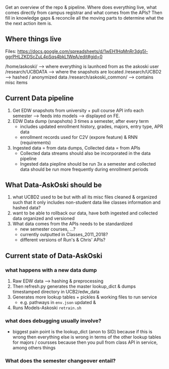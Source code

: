 Get an overview of the repo & pipeline.  Where does everything live, what comes directly from campus registrar and what comes from the APIs?  Then fill in knowledge gaps & reconcile all the moving parts to determine what the the next action item is. 

## Where things live

Files: https://docs.google.com/spreadsheets/d/1wEH1HqMnRr3dg5l-ggrPHLZKDScZuL4pSqs4bkL1WeA/edit#gid=0

/home/askoski/ --> where everything is launhced from as the askoski user
/research/UCBDATA --> where the snapshots are located
/research/UCBD2 --> hashed / anonymized data
/research/askoski_common/ --> contains misc items

## Current Data pipeline

1. Get EDW snapshots from university + pull course API info each semester --> feeds into models --> displayed on FE.  
1. EDW Data dump (snapshots) 3 times a semester, after every term
    - includes updated enrollment history, grades, majors, entry type, APR data
    - enrollment records used for C2V (expore feature) & RNN (requirements)
1. Ingested data = from data dumps, Collected data = from APIs
    - Collected data streams should also be incorporated in the data pipeline  
    - Ingested data piepline should be run 3x a semester and collected data should be run more frequently during enrollment periods

## What Data-AskOski should be

1. what UCBD2 used to be but with all its misc files cleaned & organized such that it only includes non-student data like classes information and hashed data? 
1. want to be able to rollback our data, have both ingested and collected data organized and versioned
1. What data comes from the APIs needs to be standardized
    - new semester courses, ...? 
    - currently outputted in Classes_2011_2018? 
    - different versions of Run's & Chris' APIs?  

## Current state of Data-AskOski

### what happens with a new data dump 

1. Raw EDW data --> hashing & preprocessing 
1. Then refresh.py generates the master lookup_dict & dumps timestamped directory in UCB2/edw_data 
1. Generates more lookup tables + pickles & working files to run service
    - e.g. pathways in `env.json` updated & 
1. Runs Models-Askoski `retrain.sh`

### what does debugging usually involve?

- biggest pain point is the lookup_dict (anon to SID) because if this is wrong then everything else is wrong in terms of the other lookup tables for majors / coursses because then you pull from class API in service, among others things

### What does the semester changeover entail?